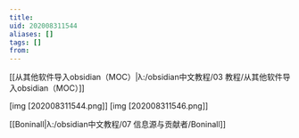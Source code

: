 ```yaml
---
title: 
uid: 202008311544
aliases: []
tags: []
from: 
---
```

[[从其他软件导入obsidian（MOC）|λ:/obsidian中文教程/03 教程/从其他软件导入obsidian（MOC）]]

[img [202008311544.png]]
[img [202008311546.png]]

[[Boninall|λ:/obsidian中文教程/07 信息源与贡献者/Boninall]]